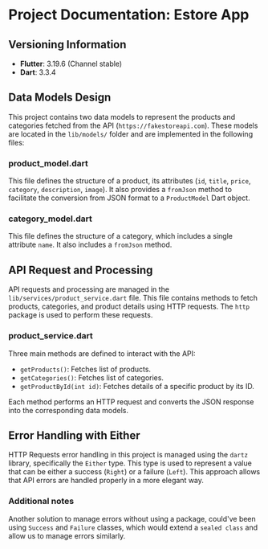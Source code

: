 # Project Documentation: Estore App

## Versioning Information

- **Flutter**: 3.19.6 (Channel stable)
- **Dart**: 3.3.4

## Data Models Design

This project contains two data models to represent the products and categories fetched from the API (`https://fakestoreapi.com`). These models are located in the `lib/models/` folder and are implemented in the following files:

### product_model.dart
This file defines the structure of a product, its attributes (`id`, `title`, `price`, `category`, `description`, `image`). It also provides a `fromJson` method to facilitate the conversion from JSON format to a `ProductModel` Dart object.

### category_model.dart
This file defines the structure of a category, which includes a single attribute `name`. It also includes a `fromJson` method.

## API Request and Processing

API requests and processing are managed in the `lib/services/product_service.dart` file. This file contains methods to fetch products, categories, and product details using HTTP requests. The `http` package is used to perform these requests.

### product_service.dart

Three main methods are defined to interact with the API:

- `getProducts()`: Fetches list of products.
- `getCategories()`: Fetches list of categories.
- `getProductById(int id)`: Fetches details of a specific product by its ID.

Each method performs an HTTP request and converts the JSON response into the corresponding data models.

## Error Handling with Either
HTTP Requests error handling in this project is managed using the `dartz` library, specifically the `Either` type. This type is used to represent a value that can be either a success (`Right`) or a failure (`Left`). This approach allows that API errors are handled properly in a more elegant way. 


### Additional notes
Another solution to manage errors without using a package, could've been using `Success` and `Failure` classes, which would extend a `sealed class` and allow us to manage errors similarly.
